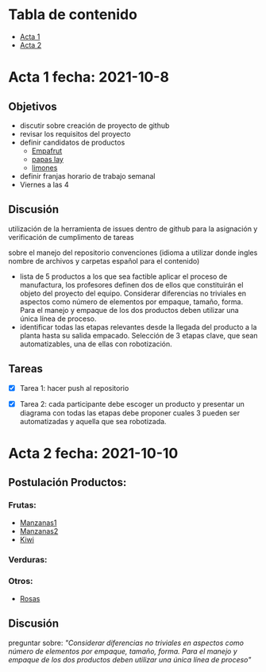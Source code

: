 # Tabla de contenido
- [Acta 1](#acta-1--fecha-2021-10-8)
- [Acta 2](#acta-2--fecha-2021-10-10)

# Acta 1  fecha: 2021-10-8

## Objetivos
- discutir sobre creación de  proyecto de github
- revisar los requisitos del proyecto 
- definir candidatos de productos
  - [Empafrut](https://www.youtube.com/watch?v=mQb3wL3IhI8)
  - [papas lay](https://youtu.be/L6IYy95ODDU)
  - [limones](https://youtu.be/6BymoSoA4JE)
- definir franjas horario de trabajo semanal
- Viernes a las 4
  
## Discusión 

utilización de la herramienta de issues dentro de github para la asignación y verificación de cumplimento de tareas 

sobre el manejo del repositorio convenciones (idioma a utilizar donde ingles nombre de archivos y carpetas español para el contenido)

- lista de 5 productos a los que sea factible aplicar el proceso de manufactura, los profesores definen dos de ellos que constituirán el objeto del proyecto del equipo. Considerar diferencias no triviales en aspectos como número de elementos por empaque, tamaño, forma. Para el manejo y empaque de los dos productos deben utilizar una única línea de proceso.
- identificar todas las etapas relevantes desde la llegada del
producto a la planta hasta su salida empacado. Selección de 3 etapas clave, que sean automatizables, una de ellas con
robotización.

## Tareas
- [x] Tarea 1: hacer push al repositorio  
- [x] Tarea 2: cada participante debe escoger un producto y presentar un diagrama con todas las etapas debe proponer cuales 3 pueden ser automatizadas y aquella que sea robotizada.




# Acta 2  fecha: 2021-10-10

## Postulación Productos:
### Frutas:
- [Manzanas1](https://www.youtube.com/watch?v=c3JSdUz5Tgg)
- [Manzanas2](https://www.youtube.com/watch?v=1Ayb-KERhyw)
- [Kiwi](https://www.youtube.com/watch?v=mQnqKxNEZGM&t=27s)
  
### Verduras:

### Otros:
- [Rosas](https://www.youtube.com/watch?v=KY53fVzdVpw)
## Discusión 
preguntar sobre: _"Considerar diferencias no triviales en aspectos como número de elementos por empaque, tamaño, forma. Para el manejo y empaque de los dos productos deben utilizar una única línea de proceso"_
